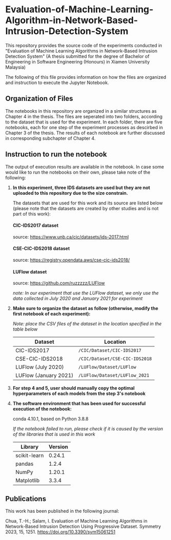 # Evaluation-of-Machine-Learning-Algorithm-in-Network-Based-Intrusion-Detection-System
This repository provides the source code of the experiments conducted in "Evaluation of Machine Learning Algorithms in Network-Based Intrusion Detection System" (A thesis submitted for the degree of Bachelor of Engineering in Software Engineering (Honours) in Xiamen University Malaysia)

The following of this file provides information on how the files are organized and instruction to execute the Jupyter Notebook. 

## Organization of Files
The notebooks in this repository are organized in a similar structures as Chapter 4 in the thesis. The files are seperated into two folders, according to the dataset that is used for the experiment. In each folder, there are five notebooks, each for one step of the experiment processes as descirbed in Chapter 3 of the thesis. The results of each notebook are further discussed in corresponding subchapter of Chapter 4.

## Instruction to run the notebook
The output of execution results are available in the notebook. In case some would like to run the notebooks on their own, please take note of the following:

1. **In this experiment, three IDS datasets are used but they are not uploaded to this repository due to the size constrain.**
   
   The datasets that are used for this work and its source are listed below (please note that the datasets are created by other studies and is not part of this work):
   
   #### CIC-IDS2017 dataset
   source: https://www.unb.ca/cic/datasets/ids-2017.html

   #### CSE-CIC-IDS2018 dataset
   source: https://registry.opendata.aws/cse-cic-ids2018/
   
   #### LUFlow dataset
   source: https://github.com/ruzzzzz/LUFlow
   
   *note: In our experiment that use the LUFlow dataset, we only use the data collected in July 2020 and January 2021 for experiment*
   
   
2. **Make sure to organize the dataset as follow (otherwise, modify the first notebook of each experiment):**

   *Note: place the CSV files of the dataset in the location specified in the table below*
   
   |Dataset|Location|
   |-|-|
   |CIC-IDS2017|`/CIC/Dataset/CIC-IDS2017`|
   |CSE-CIC-IDS2018|`/CIC/Dataset/CSE-CIC-IDS2018`|
   |LUFlow (July 2020)|`/LUFlow/Dataset/LUFlow`|
   |LUFlow (January 2021)|`/LUFlow/Dataset/LUFlow_2021`|



3. **For step 4 and 5, user should manually copy the optimal hyperparameters of each models from the step 3's notebook**

4. **The software environment that has been used for successful execution of the notebook:**
   
   conda 4.10.1, based on Python 3.8.8
   
   *If the notebook failed to run, please check if it is caused by the version of the libraries that is used in this work*
   
   |Library     |Version|
   |------------|-------|
   |scikit-learn|0.24.1 |
   |pandas      |1.2.4  |
   |NumPy       |1.20.1 |
   Matplotlib   |3.3.4  |

## Publications
This work has been published in the following journal:

Chua, T.-H.; Salam, I. Evaluation of Machine Learning Algorithms in Network-Based Intrusion Detection Using Progressive Dataset. Symmetry 2023, 15, 1251. https://doi.org/10.3390/sym15061251
